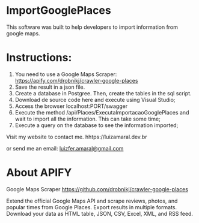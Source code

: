 # ImportGooglePlaces

This software was built to help developers to import information from google maps.

# Instructions:
1) You need to use a Google Maps Scraper: https://apify.com/drobnikj/crawler-google-places
2) Save the result in a json file.
3) Create a database in Postgree. Then, create the tables in the sql script.
4) Download de source code here and execute using Visual Studio;
5) Access the browser localhost:PORT/swagger
6) Execute the method /api/Places/ExecutaImportacaoGooglePlaces and wait to import all the information. This can take some time;
7) Execute a query on the database to see the information imported;

Visit my website to contact me.
hhtps://luizamaral.dev.br

or send me an email:
luizfer.amaral@gmail.com

# About APIFY
Google Maps Scraper
https://github.com/drobnikj/crawler-google-places

Extend the official Google Maps API and scrape reviews, photos, and popular times from Google Places. Export results in multiple formats. Download your data as HTML table, JSON, CSV, Excel, XML, and RSS feed.


